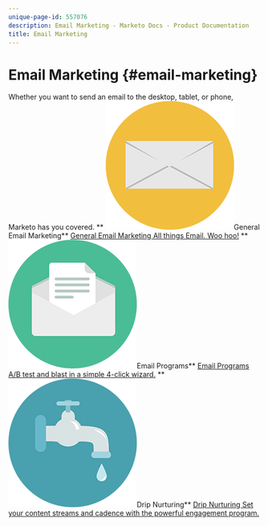 ```yaml
---
unique-page-id: 557076
description: Email Marketing - Marketo Docs - Product Documentation
title: Email Marketing
---
```


# Email Marketing {#email-marketing}

Whether you want to send an email to the desktop, tablet, or phone, Marketo has you covered.
** ![General Email Marketing](assets/office-27.png)General Email Marketing** [General Email Marketing All things Email. Woo hoo!](https://docs.marketo.com/display/DOCS/General)     ** ![Email Programs](assets/chat-messages-10.png)Email Programs** [Email Programs A/B test and blast in a simple 4-click wizard.](https://docs.marketo.com/display/DOCS/Email+Programs)     ** ![Drip Nurturing](assets/ecology-14.png)Drip Nurturing** [Drip Nurturing Set your content streams and cadence with the powerful engagement program.](https://docs.marketo.com/display/DOCS/Drip+Nurturing)
